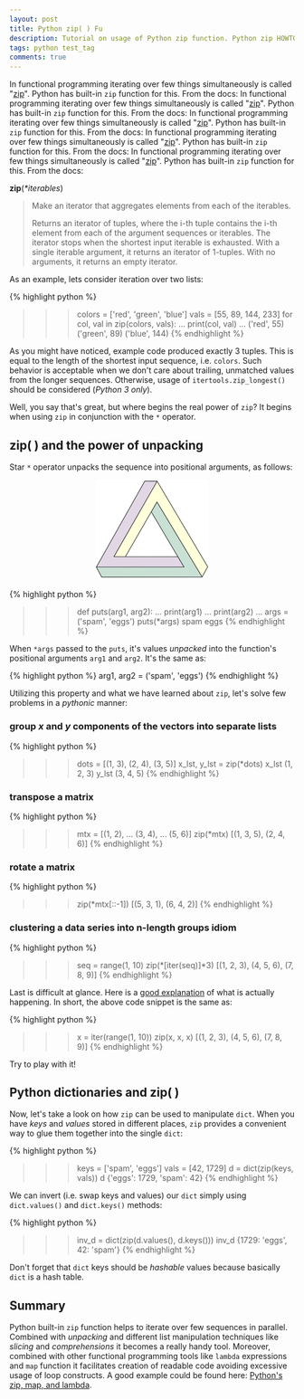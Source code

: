 ```yaml
---
layout: post
title: Python zip( ) Fu
description: Tutorial on usage of Python zip function. Python zip HOWTO examples and tricks.
tags: python test_tag
comments: true
---
```


In functional programming iterating over few things simultaneously is
called "[zip](http://stackoverflow.com/a/1115570)". Python has
built-in `zip` function for this. From the docs: In functional
programming iterating over few things simultaneously is called
"[zip](http://stackoverflow.com/a/1115570)". Python has built-in `zip`
function for this. From the docs: In functional programming iterating
over few things simultaneously is called
"[zip](http://stackoverflow.com/a/1115570)". Python has built-in `zip`
function for this. From the docs: In functional programming iterating
over few things simultaneously is called
"[zip](http://stackoverflow.com/a/1115570)". Python has built-in `zip`
function for this. From the docs: In functional programming iterating
over few things simultaneously is called
"[zip](http://stackoverflow.com/a/1115570)". Python has built-in `zip`
function for this. From the docs:


**zip**(_*iterables_)

> Make an iterator that aggregates elements from each of the iterables.
>
> Returns an iterator of tuples, where the i-th tuple contains the i-th element from each of the argument sequences or iterables. The iterator stops when the shortest input iterable is exhausted. With a single iterable argument, it returns an iterator of 1-tuples. With no arguments, it returns an empty iterator.

As an example, lets consider iteration over two lists:


{% highlight python %}
>>> colors = ['red', 'green', 'blue']
>>> vals = [55, 89, 144, 233]
>>> for col, val in zip(colors, vals):
...     print(col, val)
...
('red', 55)
('green', 89)
('blue', 144)
{% endhighlight %}

<!--more-->

As you might have noticed, example code produced exactly 3 tuples. This is equal to the length of the shortest input sequence, i.e. `colors`. Such behavior is acceptable when we don't care about trailing, unmatched values from the longer sequences. Otherwise, usage of `itertools.zip_longest()` should be considered (*Python 3 only*).

Well, you say that's great, but where begins the real power of `zip`? It begins when using `zip` in conjunction with the `*` operator.

zip( ) and the power of unpacking
---------------------------------

Star `*` operator unpacks the sequence into positional arguments, as follows:

<center><img src="/public/images/penrose-triangle.jpg" alt="Drawing" style="width: 200px;"/></center>

{% highlight python %}
>>> def puts(arg1, arg2):
...     print(arg1)
...     print(arg2)
...
>>> args = ('spam', 'eggs')
>>> puts(*args)
spam
eggs
{% endhighlight %}

When `*args` passed to the `puts`, it's values *unpacked* into the function's positional arguments `arg1` and `arg2`. It's the same as:

{% highlight python %}
arg1, arg2 = ('spam', 'eggs')
{% endhighlight %}

Utilizing this property and what we have learned about `zip`, let's solve few problems in a *pythonic* manner:

### group *x* and *y* components of the vectors into separate lists

{% highlight python %}
>>> dots = [(1, 3), (2, 4), (3, 5)]
>>> x_lst, y_lst = zip(*dots)
>>> x_lst
(1, 2, 3)
>>> y_lst
(3, 4, 5)
{% endhighlight %}

### transpose a matrix

{% highlight python %}
>>> mtx = [(1, 2),
...        (3, 4),
...        (5, 6)]
>>> zip(*mtx)
[(1, 3, 5), (2, 4, 6)]
{% endhighlight %}

### rotate a matrix

{% highlight python %}
>>> zip(*mtx[::-1])
[(5, 3, 1), (6, 4, 2)]
{% endhighlight %}

### clustering a data series into n-length groups idiom

{% highlight python %}
>>> seq = range(1, 10)
>>> zip(*[iter(seq)]*3)
[(1, 2, 3), (4, 5, 6), (7, 8, 9)]
{% endhighlight %}

Last is difficult at glance. Here is a [good explanation](http://stackoverflow.com/a/2233247) of what is actually happening. In short, the above code snippet is the same as:

{% highlight python %}
>>> x = iter(range(1, 10))
>>> zip(x, x, x)
[(1, 2, 3), (4, 5, 6), (7, 8, 9)]
{% endhighlight %}

Try to play with it!

## Python dictionaries and zip( )

Now, let's take a look on how `zip` can be used to manipulate `dict`. When you have *keys* and *values* stored in different places, `zip` provides a convenient way to glue them together into the single `dict`:

{% highlight python %}
>>> keys = ['spam', 'eggs']
>>> vals = [42, 1729]
>>> d = dict(zip(keys, vals))
>>> d
{'eggs': 1729, 'spam': 42}
{% endhighlight %}

We can invert (i.e. swap keys and values) our `dict` simply using `dict.values()` and `dict.keys()` methods:

{% highlight python %}
>>> inv_d = dict(zip(d.values(), d.keys()))
>>> inv_d
{1729: 'eggs', 42: 'spam'}
{% endhighlight %}

Don't forget that `dict` keys should be *hashable* values because basically `dict` is a hash table.

Summary
-------

Python built-in `zip` function helps to iterate over few sequences in parallel. Combined with *unpacking* and different list manipulation techniques like *slicing* and *comprehensions* it becomes a really handy tool. Moreover, combined with other functional programming tools like `lambda` expressions and `map` function it facilitates creation of readable code avoiding excessive usage of loop constructs. A good example could be found here: [Python's zip, map, and lambda](https://bradmontgomery.net/blog/2013/04/01/pythons-zip-map-and-lambda/).
